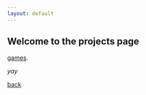 ```yaml
---
layout: default
---
```


## Welcome to the projects page
[games](./content/projects/games/games.md).

_yay_

[back](./)